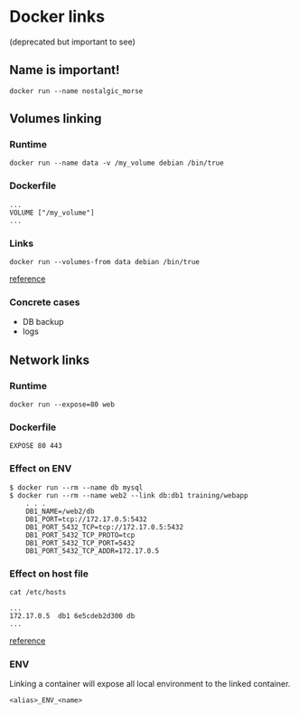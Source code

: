 # Docker links

(deprecated but important to see)



## Name is important!

`docker run --name nostalgic_morse`



## Volumes linking


### Runtime

```
docker run --name data -v /my_volume debian /bin/true
```


### Dockerfile

```
...
VOLUME ["/my_volume"]
...
```


### Links

```
docker run --volumes-from data debian /bin/true
```

[reference](http://docs.docker.com/userguide/dockervolumes/)


### Concrete cases

 - DB backup
 - logs



## Network links


### Runtime

```
docker run --expose=80 web
```


### Dockerfile

```
EXPOSE 80 443
```


### Effect on ENV

```
$ docker run --rm --name db mysql
$ docker run --rm --name web2 --link db:db1 training/webapp
    . . .
    DB1_NAME=/web2/db
    DB1_PORT=tcp://172.17.0.5:5432
    DB1_PORT_5432_TCP=tcp://172.17.0.5:5432
    DB1_PORT_5432_TCP_PROTO=tcp
    DB1_PORT_5432_TCP_PORT=5432
    DB1_PORT_5432_TCP_ADDR=172.17.0.5
```


### Effect on host file

```
cat /etc/hosts

...
172.17.0.5  db1 6e5cdeb2d300 db
...
```

[reference](http://docs.docker.com/userguide/dockerlinks/)


### ENV

Linking a container will expose all local environment to the linked container.

`<alias>_ENV_<name>`
